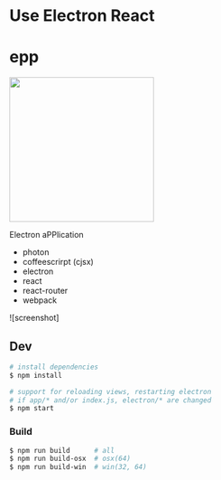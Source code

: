 # Use Electron React

# epp

<img src='assets/epp.png' width=256 />

Electron aPPlication

- photon
- coffeescrirpt (cjsx)
- electron
- react
- react-router
- webpack

![screenshot]


## Dev

```sh
# install dependencies
$ npm install

# support for reloading views, restarting electron
# if app/* and/or index.js, electron/* are changed
$ npm start
```


### Build

```sh
$ npm run build      # all
$ npm run build-osx  # osx(64)
$ npm run build-win  # win(32, 64)
```
